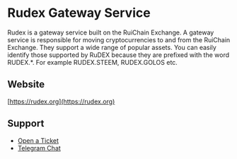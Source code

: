 # Rudex Gateway Service

Rudex is a gateway service built on the RuiChain Exchange. A gateway service is responsible for moving cryptocurrencies to and from the RuiChain Exchange. They support a wide range of popular assets. You can easily identify those supported by RuDEX because they are prefixed with the word RUDEX.*. For example RUDEX.STEEM, RUDEX.GOLOS etc.

## Website
[https://rudex.org](https://rudex.org)

## Support
- [Open a Ticket](https://rudex.freshdesk.com)
- [Telegram Chat](https://t.me/RuiChainDex_RU)
